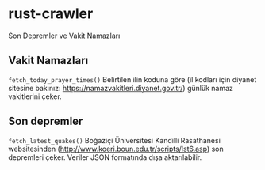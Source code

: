 # rust-crawler
Son Depremler ve Vakit Namazları

## Vakit Namazları

`fetch_today_prayer_times()` Belirtilen ilin koduna göre (il kodları için diyanet sitesine bakınız: https://namazvakitleri.diyanet.gov.tr/) günlük namaz vakitlerini çeker.

## Son depremler

`fetch_latest_quakes()` Boğaziçi Üniversitesi Kandilli Rasathanesi websitesinden (http://www.koeri.boun.edu.tr/scripts/lst6.asp) son depremleri çeker. Veriler JSON formatında dışa aktarılabilir.
